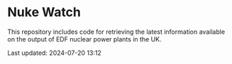 # Nuke Watch

This repository includes code for retrieving the latest information available on the output of EDF nuclear power plants in the UK.

Last updated: 2024-07-20 13:12